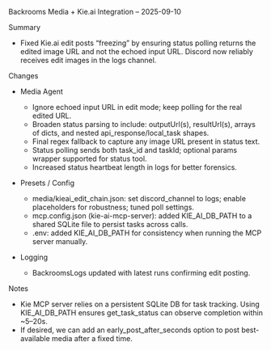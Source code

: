 Backrooms Media + Kie.ai Integration – 2025-09-10

Summary
- Fixed Kie.ai edit posts “freezing” by ensuring status polling returns the edited image URL and not the echoed input URL. Discord now reliably receives edit images in the logs channel.

Changes
- Media Agent
  - Ignore echoed input URL in edit mode; keep polling for the real edited URL.
  - Broaden status parsing to include: outputUrl(s), resultUrl(s), arrays of dicts, and nested api_response/local_task shapes.
  - Final regex fallback to capture any image URL present in status text.
  - Status polling sends both task_id and taskId; optional params wrapper supported for status tool.
  - Increased status heartbeat length in logs for better forensics.

- Presets / Config
  - media/kieai_edit_chain.json: set discord_channel to logs; enable placeholders for robustness; tuned poll settings.
  - mcp.config.json (kie-ai-mcp-server): added KIE_AI_DB_PATH to a shared SQLite file to persist tasks across calls.
  - .env: added KIE_AI_DB_PATH for consistency when running the MCP server manually.

- Logging
  - BackroomsLogs updated with latest runs confirming edit posting.

Notes
- Kie MCP server relies on a persistent SQLite DB for task tracking. Using KIE_AI_DB_PATH ensures get_task_status can observe completion within ~5–20s.
- If desired, we can add an early_post_after_seconds option to post best-available media after a fixed time.

